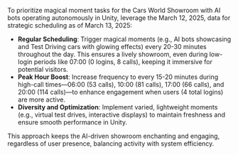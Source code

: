 To prioritize magical moment tasks for the Cars World Showroom with AI bots operating autonomously in Unity, leverage the March 12, 2025, data for strategic scheduling as of March 13, 2025:

* **Regular Scheduling**: Trigger magical moments (e.g., AI bots showcasing and Test Driving cars with glowing effects) every 20-30 minutes throughout the day. This ensures a lively showroom, even during low-login periods like 07:00 (0 logins, 8 calls), keeping it immersive for potential visitors.  
* **Peak Hour Boost**: Increase frequency to every 15-20 minutes during high-call times—06:00 (53 calls), 10:00 (81 calls), 17:00 (66 calls), and 20:00 (114 calls)—to enhance engagement when users (4 total logins) are more active.  
* **Diversity and Optimization**: Implement varied, lightweight moments (e.g., virtual test drives, interactive displays) to maintain freshness and ensure smooth performance in Unity.

This approach keeps the AI-driven showroom enchanting and engaging, regardless of user presence, balancing activity with system efficiency.  
